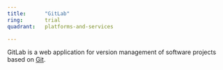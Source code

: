 ```yaml
---
title:      "GitLab"
ring:       trial
quadrant:   platforms-and-services

---
```


GitLab is a web application for version management of software projects based on [Git](./github.html).
